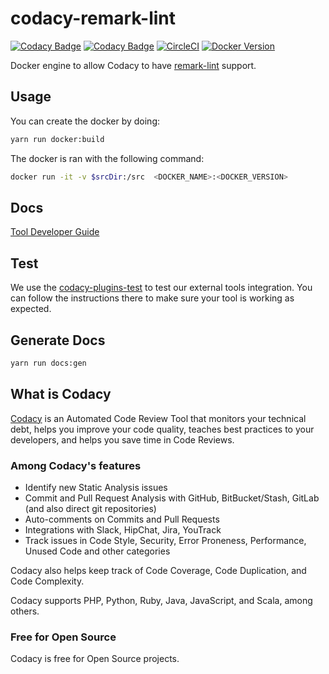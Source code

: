 # codacy-remark-lint

[![Codacy Badge](https://api.codacy.com/project/badge/Grade/65d66b1b6f134ef6b7225d2b66a8987d)](https://www.codacy.com/gh/codacy/codacy-remark-lint?utm_source=github.com&utm_medium=referral&utm_content=codacy/codacy-remark-lint&utm_campaign=Badge_Grade)
[![Codacy Badge](https://api.codacy.com/project/badge/Coverage/65d66b1b6f134ef6b7225d2b66a8987d)](https://www.codacy.com/gh/codacy/codacy-remark-lint?utm_source=github.com&utm_medium=referral&utm_content=codacy/codacy-remark-lint&utm_campaign=Badge_Coverage)
[![CircleCI](https://circleci.com/gh/codacy/codacy-remark-lint.svg?style=svg)](https://circleci.com/gh/codacy/codacy-remark-lint)
[![Docker Version](https://images.microbadger.com/badges/version/codacy/codacy-remark-lint.svg)](https://microbadger.com/images/codacy/codacy-remark-lint "Get your own version badge on microbadger.com")

Docker engine to allow Codacy to have [remark-lint](https://github.com/remarkjs/remark-lint) support.

## Usage

You can create the docker by doing:

```sh
yarn run docker:build
```

The docker is ran with the following command:

```sh
docker run -it -v $srcDir:/src  <DOCKER_NAME>:<DOCKER_VERSION>
```

## Docs

[Tool Developer Guide](https://support.codacy.com/hc/en-us/articles/207994725-Tool-Developer-Guide)

## Test

We use the [codacy-plugins-test](https://github.com/codacy/codacy-plugins-test) to test our external tools integration.
You can follow the instructions there to make sure your tool is working as expected.

## Generate Docs

```sh
yarn run docs:gen
```

## What is Codacy

[Codacy](https://www.codacy.com/) is an Automated Code Review Tool
that monitors your technical debt, helps you improve your code quality,
teaches best practices to your developers,
and helps you save time in Code Reviews.

### Among Codacy's features

- Identify new Static Analysis issues
- Commit and Pull Request Analysis with GitHub, BitBucket/Stash, GitLab (and also direct git repositories)
- Auto-comments on Commits and Pull Requests
- Integrations with Slack, HipChat, Jira, YouTrack
- Track issues in Code Style, Security, Error Proneness, Performance, Unused Code and other categories

Codacy also helps keep track of Code Coverage, Code Duplication,
and Code Complexity.

Codacy supports PHP, Python, Ruby, Java, JavaScript, and Scala, among others.

### Free for Open Source

Codacy is free for Open Source projects.

